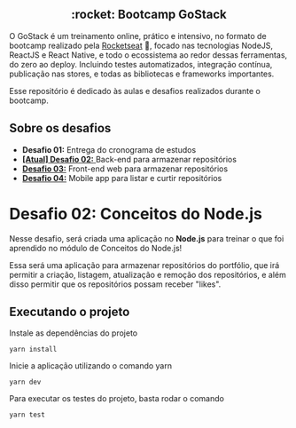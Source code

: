 <h2 align="center">
  :rocket: Bootcamp GoStack
</h2>

O GoStack é um treinamento online, prático e intensivo, no formato de bootcamp realizado pela [Rocketseat](https://rocketseat.com.br/) 💜, focado nas tecnologias NodeJS, ReactJS e React Native, e todo o ecossistema ao redor dessas ferramentas, do zero ao deploy. Incluindo testes automatizados, integração contínua, publicação nas stores, e todas as bibliotecas e frameworks importantes.

Esse repositório é dedicado às aulas e desafios realizados durante o bootcamp.

## Sobre os desafios
* __Desafio 01:__ Entrega do cronograma de estudos
* [__[Atual] Desafio 02:__ ](https://github.com/tmegumi/desafio-conceitos-nodejs) Back-end para armazenar repositórios
* [__Desafio 03:__](https://github.com/tmegumi/gostack-desafio-conceitos-reactjs) Front-end web para armazenar repositórios
* [__Desafio 04:__](https://github.com/tmegumi/gostack-desafio-conceitos-react-native) Mobile app para listar e curtir repositórios
  
# Desafio 02: Conceitos do Node.js

Nesse desafio, será criada uma aplicação no __Node.js__ para treinar o que foi aprendido no módulo de Conceitos do Node.js!

Essa será uma aplicação para armazenar repositórios do portfólio, que irá permitir a criação, listagem, atualização e remoção dos repositórios, e além disso permitir que os repositórios possam receber "likes".

## Executando o projeto
Instale as dependências do projeto
```
yarn install
```
Inicie a aplicação utilizando o comando yarn
```
yarn dev
```
Para executar os testes do projeto, basta rodar o comando
```
yarn test
```
